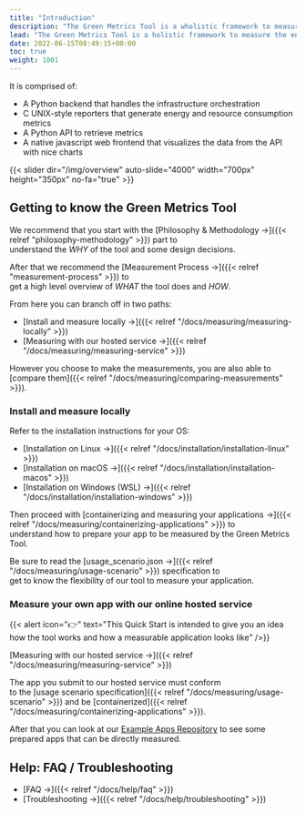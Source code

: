 ```yaml
---
title: "Introduction"
description: "The Green Metrics Tool is a wholistic framework to measure the energy / CO2 of your application."
lead: "The Green Metrics Tool is a holistic framework to measure the energy / CO2 of your application."
date: 2022-06-15T08:49:15+00:00
toc: true
weight: 1001
---
```


It is comprised of:

- A Python backend that handles the infrastructure orchestration
- C UNIX-style reporters that generate energy and resource consumption metrics
- A Python API to retrieve metrics
- A native javascript web frontend that visualizes the data from the API with nice charts

{{< slider dir="/img/overview" auto-slide="4000" width="700px" height="350px" no-fa="true" >}}

## Getting to know the Green Metrics Tool

We recommend that you start with the [Philosophy & Methodology →]({{< relref "philosophy-methodology" >}}) part to  
understand the *WHY* of the tool and some design decisions.

After that we recommend the [Measurement Process →]({{< relref "measurement-process" >}}) to  
get a high level overview of *WHAT* the tool does and *HOW*.

From here you can branch off in two paths:

- [Install and measure locally →]({{< relref "/docs/measuring/measuring-locally" >}})
- [Measuring with our hosted service →]({{< relref "/docs/measuring/measuring-service" >}})

However you choose to make the measurements, you are also able to [compare them]({{< relref "/docs/measuring/comparing-measurements" >}}).

### Install and measure locally

Refer to the installation instructions for your OS:

- [Installation on Linux →]({{< relref "/docs/installation/installation-linux" >}})
- [Installation on macOS →]({{< relref "/docs/installation/installation-macos" >}})
- [Installation on Windows (WSL) →]({{< relref "/docs/installation/installation-windows" >}})

Then proceed with [containerizing and measuring your applications →]({{< relref "/docs/measuring/containerizing-applications" >}}) to  
understand how to prepare your app to be measured by the Green Metrics Tool.

Be sure to read the [usage_scenario.json →]({{< relref "/docs/measuring/usage-scenario" >}}) specification to  
get to know the flexibility of our tool to measure your application.

### Measure your own app with our online hosted service

{{< alert icon="👉" text="This Quick Start is intended to give you an idea how the tool works and how a measurable application looks like" />}}

[Measuring with our hosted service →]({{< relref "/docs/measuring/measuring-service" >}})

The app you submit to our hosted service must conform  
to the [usage scenario specification]({{< relref "/docs/measuring/usage-scenario" >}})  and be [containerized]({{< relref "/docs/measuring/containerizing-applications" >}}).

After that you can look at our [Example Apps Repository](https://github.com/green-coding-berlin/example-applications) to see some prepared apps that can be directly measured.


## Help: FAQ / Troubleshooting

- [FAQ →]({{< relref "/docs/help/faq" >}})
- [Troubleshooting →]({{< relref "/docs/help/troubleshooting" >}})
